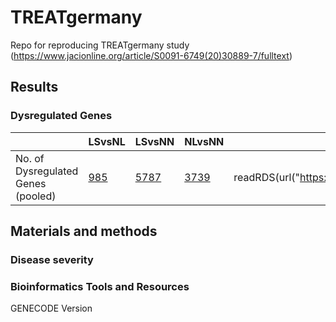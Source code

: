 # TREATgermany
Repo for reproducing TREATgermany study (https://www.jacionline.org/article/S0091-6749(20)30889-7/fulltext)


## Results

### Dysregulated Genes
 <i> | LSvsNL | LSvsNN | NLvsNN | R object
--- | --- | --- | --- | ---
No. of Dysregulated Genes (pooled)| [985](data/DGE_list_publication/DGE_LSvsNL.xlsx) | [5787](data/DGE_list_publication/pool_LSvsNN.csv) | [3739](data/DGE_list_publication/pool_NLvsNN.csv) | readRDS(url("https://raw.githubusercontent.com/tuhulab/TREATgermany/master/data/DGE_list_publication/DGE_publication.rds"))



## Materials and methods


### Disease severity

### Bioinformatics Tools and Resources

GENECODE Version